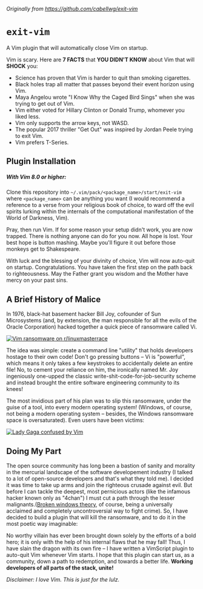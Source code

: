 *Originally from https://github.com/cabellwg/exit-vim*

# `exit-vim`

A Vim plugin that will automatically close Vim on startup.

Vim is scary. Here are **7 FACTS** that **YOU DIDN'T KNOW** about Vim that will **SHOCK** you:
 - Science has proven that Vim is harder to quit than smoking cigarettes.
 - Black holes trap all matter that passes beyond their event horizon using Vim.
 - Maya Angelou wrote "I Know Why the Caged Bird Sings" when she was trying to get out of Vim.
 - Vim either voted for Hillary Clinton or Donald Trump, whomever you liked less.
 - Vim only supports the arrow keys, not WASD.
 - The popular 2017 thriller "Get Out" was inspired by Jordan Peele trying to exit Vim.
 - Vim prefers T-Series.


## Plugin Installation

##### With Vim 8.0 or higher:
Clone this repository into `~/.vim/pack/<package_name>/start/exit-vim` where `<package_name>` can be anything you want (I would recommend a reference to a verse from your religious book of choice, to ward off the evil spirits lurking within the internals of the computational manifestation of the World of Darkness, Vim).

Pray, then run Vim. If for some reason your setup didn't work, you are now trapped. There is nothing anyone can do for you now. All hope is lost. Your best hope is button mashing. Maybe you'll figure it out before those monkeys get to Shakespeare.

With luck and the blessing of your divinity of choice, Vim will now auto-quit on startup. Congratulations. You have taken the first step on the path back to righteousness. May the Father grant you wisdom and the Mother have mercy on your past sins.


## A Brief History of Malice

In 1976, black-hat basement hacker Bill Joy, cofounder of Sun Microsystems (and, by extension, the man responsible for all the evils of the Oracle Corporation) hacked together a quick piece of ransomware called Vi.

[![Vim ransomware on r/linuxmasterrace](http://devhumor.com/content/uploads/images/June2018/vim.jpg)](https://www.reddit.com/r/linuxmasterrace/comments/8addaw/vim_ransomware/)

The idea was simple: create a command line "utility" that holds developers hostage to their own code! Don't go pressing buttons – Vi is "powerful", which means it only takes a few keystrokes to accidentally delete an entire file! No, to cement your reliance on him, the ironically named Mr. Joy ingeniously one-upped the classic write-shit-code-for-job-security scheme and instead brought the entire software engineering community to its knees!

The most invidious part of his plan was to slip this ransomware, under the guise of a tool, into every modern operating system! (Windows, of course, not being a modern operating system – besides, the Windows ransomware space is oversaturated). Even users have been victims:

[![Lady Gaga confused by Vim](https://i.redd.it/auqmgt4b8zm11.png)](https://twitter.com/iamdevloper/status/1041999624775626752)

## Doing My Part

The open source community has long been a bastion of sanity and morality in the mercurial landscape of the software developement industry (I talked to a lot of open-source developers and that's what they told me). I decided it was time to take up arms and join the righteous crusade against evil. But before I can tackle the deepest, most pernicious actors (like the infamous hacker known only as "4chan") I must cut a path through the lesser malignants.([Broken windows theory](https://slate.com/news-and-politics/2014/12/edward-banfield-the-racist-classist-origins-of-broken-windows-policing.html), of course, being a universally acclaimed and completely uncontroversial way to fight crime). So, I have decided to build a plugin that will kill the ransomware, and to do it in the most poetic way imaginable:

No worthy villain has ever been brought down solely by the efforts of a bold hero; it is only with the help of his internal flaws that he may fall! Thus, I have slain the dragon with its own fire – I have written a VimScript plugin to auto-quit Vim whenever Vim starts. I hope that this plugin can start us, as a community, down a path to redemption, and towards a better life.
**Working developers of all parts of the stack, unite!**



_Disclaimer: I love Vim. This is just for the lulz._
